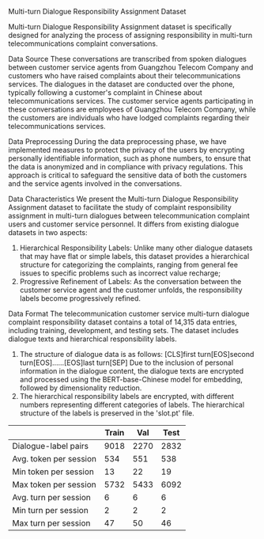 Multi-turn Dialogue Responsibility Assignment Dataset

Multi-turn Dialogue Responsibility Assignment dataset is specifically designed for analyzing the process of assigning responsibility in multi-turn telecommunications complaint conversations.

Data Source
These conversations are transcribed from spoken dialogues between customer service agents from Guangzhou Telecom Company and customers who have raised complaints about their telecommunications services. The dialogues in the dataset are conducted over the phone, typically following a customer's complaint in Chinese about telecommunications services. The customer service agents participating in these conversations are employees of Guangzhou Telecom Company, while the customers are individuals who have lodged complaints regarding their telecommunications services.

Data Preprocessing
During the data preprocessing phase, we have implemented measures to protect the privacy of the users by encrypting personally identifiable information, such as phone numbers, to ensure that the data is anonymized and in compliance with privacy regulations. This approach is critical to safeguard the sensitive data of both the customers and the service agents involved in the conversations.

Data Characteristics
We present the Multi-turn Dialogue Responsibility Assignment dataset to facilitate the study of complaint responsibility assignment in multi-turn dialogues between telecommunication complaint users and customer service personnel. It differs from existing dialogue datasets in two aspects: 
1) Hierarchical Responsibility Labels: Unlike many other dialogue datasets that may have flat or simple labels, this dataset provides a hierarchical structure for categorizing the complaints, ranging from general fee issues to specific problems such as incorrect value recharge; 
2) Progressive Refinement of Labels: As the conversation between the customer service agent and the customer unfolds, the responsibility labels become progressively refined.
 
Data Format
The telecommunication customer service multi-turn dialogue complaint responsibility dataset contains a total of 14,315 data entries, including training, development, and testing sets. 
The dataset includes dialogue texts and hierarchical responsibility labels.
1) The structure of dialogue data is as follows:
[CLS]first turn[EOS]second turn[EOS]……[EOS]last turn[SEP]
Due to the inclusion of personal information in the dialogue content, the dialogue texts are encrypted and processed using the BERT-base-Chinese model for embedding, followed by dimensionality reduction. 
2) The hierarchical responsibility labels are encrypted, with different numbers representing different categories of labels. The hierarchical structure of the labels is preserved in the 'slot.pt' file.

|                          |     Train     |       Val      |       Test      |
| ------------------------ | ------------- | -------------- | --------------- |
| Dialogue-label pairs     |     9018      |      2270      |      2832       |
| Avg. token per session   |      534      |       551      |       538       |
| Min token per session    |       13      |        22      |        19       |
| Max token per session    |     5732      |      5433      |      6092       |
| Avg. turn per session    |        6      |         6      |         6       |
| Min turn per session     |        2      |         2      |         2       |
| Max turn per session     |       47      |        50      |        46       |